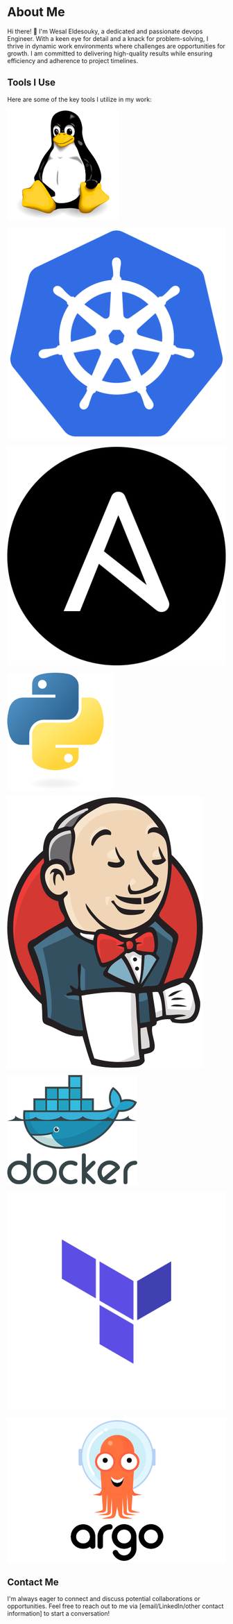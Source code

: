 # About Me

Hi there! 👋 I'm Wesal Eldesouky, a dedicated and passionate devops Engineer. With a keen eye for detail and a knack for problem-solving, I thrive in dynamic work environments where challenges are opportunities for growth. I am committed to delivering high-quality results while ensuring efficiency and adherence to project timelines.

## Tools I Use

Here are some of the key tools I utilize in my work:


![Tool 1](68747470733a2f2f63646e2e6a7364656c6976722e6e65742f67682f64657669636f6e732f64657669636f6e2f69636f6e732f6c696e75782f6c696e75782d6f726967696e616c2e737667.svg)


![Tool 2](68747470733a2f2f75706c6f61642e77696b696d656469612e6f72672f77696b6970656469612f636f6d6d6f6e732f332f33392f4b756265726e657465735f6c6f676f5f776974686f75745f776f726b6d61726b2e737667.svg)


![Tool 3](68747470733a2f2f63646e2e69636f6e2d69636f6e732e636f6d2f69636f6e73322f323338392f504e472f3531322f616e7369626c655f6c6f676f5f69636f6e5f3134353439352e706e67.png)


![Tool 4](68747470733a2f2f75706c6f61642e77696b696d656469612e6f72672f77696b6970656469612f636f6d6d6f6e732f632f63332f507974686f6e2d6c6f676f2d6e6f746578742e737667.svg)


![Tool 5](68747470733a2f2f75706c6f61642e77696b696d656469612e6f72672f77696b6970656469612f636f6d6d6f6e732f652f65392f4a656e6b696e735f6c6f676f2e737667.svg)


![Tool 6](68747470733a2f2f7365656b6c6f676f2e636f6d2f696d616765732f442f646f636b65722d6c6f676f2d364436463938373730322d7365656b6c6f676f2e636f6d2e706e67.png)



![Tool 7](68747470733a2f2f7777772e7376677265706f2e636f6d2f73686f772f3337363335332f7465727261666f726d2e737667.svg)


![Tool 8](Argo-1-e1630327305635-1.png)


## Contact Me

I'm always eager to connect and discuss potential collaborations or opportunities. Feel free to reach out to me via [email/LinkedIn/other contact information] to start a conversation!
